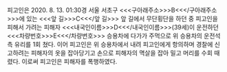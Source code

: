 피고인은 2020. 8. 13. 01:30경 서울 서초구 <<<구아래주소>>>B<<</구아래주소>>>에 있는 <<<앞 길>>>C<<</앞 길>>> 앞 길에서 무단횡단을 하던 중 피고인을 피해서 가려는 피해자 <<<내국인이름>>>D<<</내국인이름>>>(39세)이 운전하던 <<<차량번호>>>E<<</차량번호>>> 승용차에 다가가 주먹으로 위 승용차의 운전석 측 유리를 1회 쳤다. 이어 피고인은 위 승용차에서 내려 피고인에게 항의하며 경찰에 신고하려는 피해자의 옷을 잡아당기고 손으로 피해자의 멱살을 잡아 밀고 머리를 수회 때렸다.
이로써 피고인은 피해자를 폭행하였다.